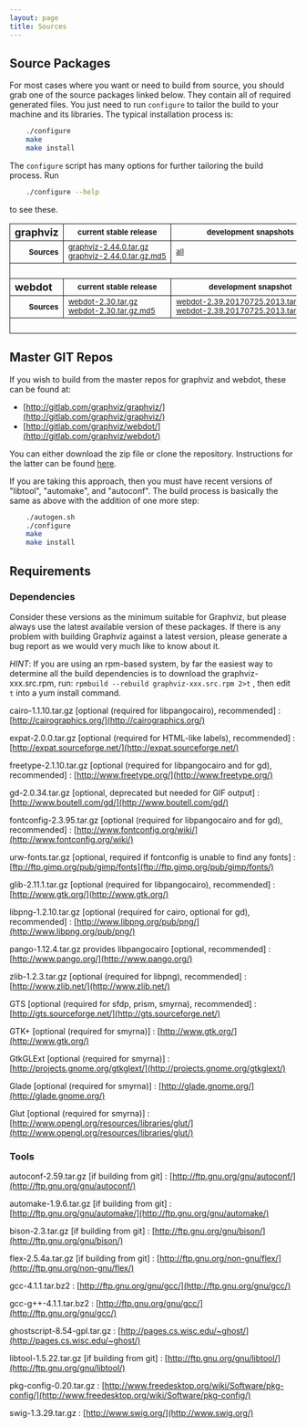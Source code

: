 ```yaml
---
layout: page
title: Sources
---
```


## Source Packages
	
For most cases where you want or need to build from source, you should grab one
of the source packages linked below.
They contain all of required generated files. You just need to run `configure`
to tailor the build to your machine and its libraries. The typical installation
process is:

```bash
	./configure
	make
	make install
```

The `configure` script has many options for further tailoring the build
process. Run

```bash
	./configure --help
```

to see these.



<table frame="void" rules="groups" border="1" width="100%">
<colgroup><col></colgroup>
<colgroup><col></colgroup>
<colgroup><col></colgroup>
<tbody>
<tr>
<th align="left"><font size="+1">graphviz</font></th>
<th><font size="-1">current stable release</font></th>
<th><font size="-1">development snapshots</font></th>
</tr>
</tbody>
<tbody>
<tr><th align="right"><font size="-1">Sources</font></th>
<td align="left" nowrap=""><font size="-1">
<a href="https://www2.graphviz.org/Packages/stable/portable_source/graphviz-2.44.0.tar.gz">graphviz-2.44.0.tar.gz</a><br>
<a href="https://www2.graphviz.org/Packages/stable/portable_source/graphviz-2.44.0.tar.gz.md5">graphviz-2.44.0.tar.gz.md5</a><br>
</font></td>
<td align="left" nowrap=""><font size="-1">
<a href="https://www2.graphviz.org/Packages/development/portable_source">all</a><br>
</font></td>
</tr>
</tbody>
<tbody>
<tr><td colspan="3">&nbsp;</td></tr>
</tbody>
<tbody>
<tr>
<th align="left"><font size="+1">webdot</font></th>
<th><font size="-1">current stable release</font></th>
<th><font size="-1">development snapshot</font></th>
</tr>
</tbody>
<tbody>
<tr><th align="right"><font size="-1">Sources</font></th>
<td align="left" nowrap=""><font size="-1">
<a href="/pub/graphviz/stable/SOURCES/webdot.tar.gz">webdot-2.30.tar.gz</a><br>
<a href="/pub/graphviz/stable/SOURCES/webdot.tar.gz.md5">webdot-2.30.tar.gz.md5</a><br>
</font></td>
<td align="left" nowrap=""><font size="-1">
<a href="/pub/graphviz/development/SOURCES/webdot-working.tar.gz">webdot-2.39.20170725.2013.tar.gz</a><br>
<a href="/pub/graphviz/development/SOURCES/webdot-working.tar.gz.md5">webdot-2.39.20170725.2013.tar.gz.md5</a><br>
</font></td>
</tr>
</tbody>
<tbody>
<tr><td colspan="3">&nbsp;</td></tr>
</tbody>
</table>




## Master GIT Repos

If you wish to build from the
master repos for graphviz and webdot, these can be found at:

* [http://gitlab.com/graphviz/graphviz/](http://gitlab.com/graphviz/graphviz/)
* [http://gitlab.com/graphviz/webdot/](http://gitlab.com/graphviz/webdot/)

You can either download the zip file or clone the repository. Instructions
for the latter can be found [here](https://help.github.com/articles/which-remote-url-should-i-use/).

If you are taking this approach, then you must have recent versions of
"libtool", "automake", and "autoconf". The build process is basically the same
as above with the addition of one more step:

```bash
	./autogen.sh
	./configure
	make
	make install
```

## Requirements

### Dependencies

Consider these versions as the minimum suitable for Graphviz, but please always use the
latest available version of these packages. If there is any problem with building Graphviz
against a latest version, please generate a bug report as we would very much like to
know about it.

*HINT*: If you are using an rpm-based system, by far the easiest way to determine all the
build dependencies is to download the graphviz-xxx.src.rpm, run:  `rpmbuild --rebuild graphviz-xxx.src.rpm 2>t` , then edit `t` into a yum install command.


cairo-1.1.10.tar.gz [optional (required for libpangocairo), recommended]
: [http://cairographics.org/](http://cairographics.org/)

expat-2.0.0.tar.gz [optional (required for HTML-like labels), recommended]
: [http://expat.sourceforge.net/](http://expat.sourceforge.net/)

freetype-2.1.10.tar.gz [optional (required for libpangocairo and for gd), recommended]
: [http://www.freetype.org/](http://www.freetype.org/)

gd-2.0.34.tar.gz [optional, deprecated but needed for GIF output]
: [http://www.boutell.com/gd/](http://www.boutell.com/gd/)

fontconfig-2.3.95.tar.gz [optional (required for libpangocairo and for gd), recommended]
: [http://www.fontconfig.org/wiki/](http://www.fontconfig.org/wiki/)

urw-fonts.tar.gz [optional, required if fontconfig is unable to find any fonts]
: [ftp://ftp.gimp.org/pub/gimp/fonts](ftp://ftp.gimp.org/pub/gimp/fonts/)

glib-2.11.1.tar.gz [optional (required for libpangocairo), recommended]
: [http://www.gtk.org/](http://www.gtk.org/)

libpng-1.2.10.tar.gz [optional (required for cairo, optional for gd), recommended]
: [http://www.libpng.org/pub/png/](http://www.libpng.org/pub/png/)

pango-1.12.4.tar.gz provides libpangocairo [optional, recommended]
: [http://www.pango.org/](http://www.pango.org/)

zlib-1.2.3.tar.gz [optional (required for libpng), recommended]
: [http://www.zlib.net/](http://www.zlib.net/)

GTS [optional (required for sfdp, prism, smyrna), recommended]
: [http://gts.sourceforge.net/](http://gts.sourceforge.net/)

GTK+ [optional (required for smyrna)]
: [http://www.gtk.org/](http://www.gtk.org/)

GtkGLExt [optional (required for smyrna)]
: [http://projects.gnome.org/gtkglext/](http://projects.gnome.org/gtkglext/)

Glade [optional (required for smyrna)]
: [http://glade.gnome.org/](http://glade.gnome.org/)

Glut [optional (required for smyrna)]
: [http://www.opengl.org/resources/libraries/glut/](http://www.opengl.org/resources/libraries/glut/)

### Tools

autoconf-2.59.tar.gz [if building from git]
: [http://ftp.gnu.org/gnu/autoconf/](http://ftp.gnu.org/gnu/autoconf/)

automake-1.9.6.tar.gz [if building from git]
: [http://ftp.gnu.org/gnu/automake/](http://ftp.gnu.org/gnu/automake/)

bison-2.3.tar.gz [if building from git]
: [http://ftp.gnu.org/gnu/bison/](http://ftp.gnu.org/gnu/bison/)

flex-2.5.4a.tar.gz [if building from git]
: [http://ftp.gnu.org/non-gnu/flex/](http://ftp.gnu.org/non-gnu/flex/)

gcc-4.1.1.tar.bz2
: [http://ftp.gnu.org/gnu/gcc/](http://ftp.gnu.org/gnu/gcc/)

gcc-g++-4.1.1.tar.bz2
: [http://ftp.gnu.org/gnu/gcc/](http://ftp.gnu.org/gnu/gcc/)

ghostscript-8.54-gpl.tar.gz
: [http://pages.cs.wisc.edu/~ghost/](http://pages.cs.wisc.edu/~ghost/)

libtool-1.5.22.tar.gz [if building from git]
: [http://ftp.gnu.org/gnu/libtool/](http://ftp.gnu.org/gnu/libtool/)

pkg-config-0.20.tar.gz
: [http://www.freedesktop.org/wiki/Software/pkg-config/](http://www.freedesktop.org/wiki/Software/pkg-config/)

swig-1.3.29.tar.gz
: [http://www.swig.org/](http://www.swig.org/)

